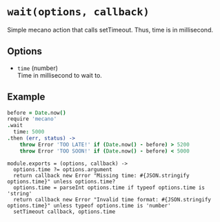 
# `wait(options, callback)`

Simple mecano action that calls setTimeout. Thus, time is in millisecond.

## Options

*   `time` (number)    
    Time in millisecond to wait to.   

## Example

```coffee
before = Date.now()
require 'mecano'
.wait
  time: 5000
.then (err, status) ->
    throw Error 'TOO LATE!' if (Date.now() - before) > 5200
    throw Error 'TOO SOON!' if (Date.now() - before) < 5000
```

    module.exports = (options, callback) ->
      options.time ?= options.argument
      return callback new Error "Missing time: #{JSON.stringify options.time}" unless options.time?
      options.time = parseInt options.time if typeof options.time is 'string'
      return callback new Error "Invalid time format: #{JSON.stringify options.time}" unless typeof options.time is 'number'
      setTimeout callback, options.time
